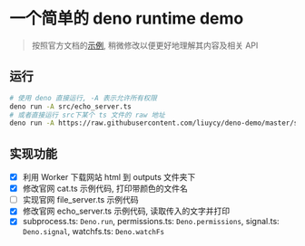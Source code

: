 # 一个简单的 deno runtime demo

> 按照官方文档的[示例](https://deno.land/manual/examples), 稍微修改以便更好地理解其内容及相关 API

## 运行
```sh
# 使用 deno 直接运行, -A 表示允许所有权限
deno run -A src/echo_server.ts
# 或者直接运行 src下某个 ts 文件的 raw 地址
deno run -A https://raw.githubusercontent.com/liuycy/deno-demo/master/src/echo_server.ts
```

## 实现功能

- [x] 利用 Worker 下载网站 html 到 outputs 文件夹下
- [x] 修改官网 cat.ts 示例代码, 打印带颜色的文件名
- [ ] 实现官网 file_server.ts 示例代码
- [x] 修改官网 echo_server.ts 示例代码, 读取传入的文字并打印
- [x] subprocess.ts: `Deno.run`, permissions.ts: `Deno.permissions`, signal.ts: `Deno.signal`, watchfs.ts: `Deno.watchFs`